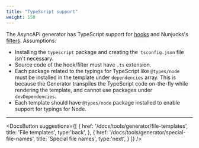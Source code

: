 ```yaml
---
title: "TypeScript support"
weight: 150
---
```


The AsyncAPI generator has TypeScript support for [hooks](#hooks) and Nunjucks's [filters](#filters). Assumptions:

- Installing the `typescript` package and creating the` tsconfig.json` file isn't necessary.
- Source code of the hook/filter must have `.ts` extension.
- Each package related to the typings for TypeScript like `@types/node` must be installed in the template under `dependencies` array. This is because the Generator transpiles the TypeScript code on-the-fly while rendering the template, and cannot use packages under `devDependencies`.
- Each template should have `@types/node` package installed to enable support for typings for Node.

---

<DocsButton
  suggestions={[
    {
      href: '/docs/tools/generator/file-templates',
      title: 'File templates',
      type:'back',
    },
    {
      href: '/docs/tools/generator/special-file-names',
      title: 'Special file names',
      type:'next',
    }
  ]}
/>

